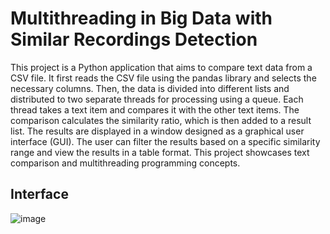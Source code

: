 # Multithreading in Big Data with Similar Recordings Detection

This project is a Python application that aims to compare text data from a CSV file. It first reads the CSV file using the pandas library and selects the necessary columns. Then, the data is divided into different lists and distributed to two separate threads for processing using a queue. Each thread takes a text item and compares it with the other text items. The comparison calculates the similarity ratio, which is then added to a result list. The results are displayed in a window designed as a graphical user interface (GUI). The user can filter the results based on a specific similarity range and view the results in a table format. This project showcases text comparison and multithreading programming concepts.

## Interface
![image](https://github.com/umuutguler/Multithreading-in-Big-Data-with-Similar-Recordings-Detection/assets/74297248/864d2d08-a5db-4752-9f87-c2d50640537a)
